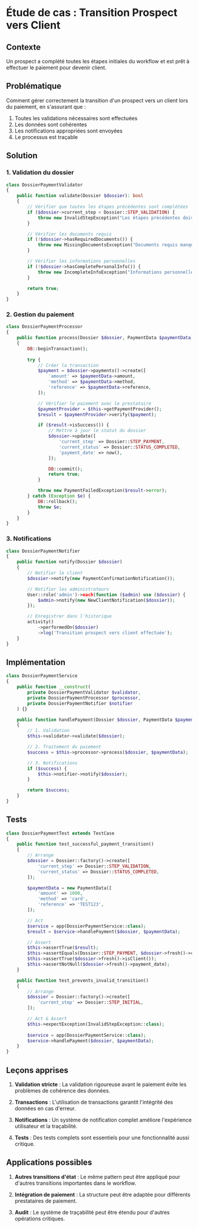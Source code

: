 # Étude de cas : Transition Prospect vers Client

## Contexte

Un prospect a complété toutes les étapes initiales du workflow et est prêt à effectuer le paiement pour devenir client.

## Problématique

Comment gérer correctement la transition d'un prospect vers un client lors du paiement, en s'assurant que :
1. Toutes les validations nécessaires sont effectuées
2. Les données sont cohérentes
3. Les notifications appropriées sont envoyées
4. Le processus est traçable

## Solution

### 1. Validation du dossier

```php
class DossierPaymentValidator
{
    public function validate(Dossier $dossier): bool
    {
        // Vérifier que toutes les étapes précédentes sont complétées
        if ($dossier->current_step < Dossier::STEP_VALIDATION) {
            throw new InvalidStepException("Les étapes précédentes doivent être complétées");
        }

        // Vérifier les documents requis
        if (!$dossier->hasRequiredDocuments()) {
            throw new MissingDocumentsException("Documents requis manquants");
        }

        // Vérifier les informations personnelles
        if (!$dossier->hasCompletePersonalInfo()) {
            throw new IncompleteInfoException("Informations personnelles incomplètes");
        }

        return true;
    }
}
```

### 2. Gestion du paiement

```php
class DossierPaymentProcessor
{
    public function process(Dossier $dossier, PaymentData $paymentData): bool
    {
        DB::beginTransaction();
        
        try {
            // Créer la transaction
            $payment = $dossier->payments()->create([
                'amount' => $paymentData->amount,
                'method' => $paymentData->method,
                'reference' => $paymentData->reference,
            ]);

            // Vérifier le paiement avec le prestataire
            $paymentProvider = $this->getPaymentProvider();
            $result = $paymentProvider->verify($payment);

            if ($result->isSuccess()) {
                // Mettre à jour le statut du dossier
                $dossier->update([
                    'current_step' => Dossier::STEP_PAYMENT,
                    'current_status' => Dossier::STATUS_COMPLETED,
                    'payment_date' => now(),
                ]);

                DB::commit();
                return true;
            }

            throw new PaymentFailedException($result->error);
        } catch (Exception $e) {
            DB::rollback();
            throw $e;
        }
    }
}
```

### 3. Notifications

```php
class DossierPaymentNotifier
{
    public function notify(Dossier $dossier)
    {
        // Notifier le client
        $dossier->notify(new PaymentConfirmationNotification());

        // Notifier les administrateurs
        User::role('admin')->each(function ($admin) use ($dossier) {
            $admin->notify(new NewClientNotification($dossier));
        });

        // Enregistrer dans l'historique
        activity()
            ->performedOn($dossier)
            ->log('Transition prospect vers client effectuée');
    }
}
```

## Implémentation

```php
class DossierPaymentService
{
    public function __construct(
        private DossierPaymentValidator $validator,
        private DossierPaymentProcessor $processor,
        private DossierPaymentNotifier $notifier
    ) {}

    public function handlePayment(Dossier $dossier, PaymentData $paymentData)
    {
        // 1. Validation
        $this->validator->validate($dossier);

        // 2. Traitement du paiement
        $success = $this->processor->process($dossier, $paymentData);

        // 3. Notifications
        if ($success) {
            $this->notifier->notify($dossier);
        }

        return $success;
    }
}
```

## Tests

```php
class DossierPaymentTest extends TestCase
{
    public function test_successful_payment_transition()
    {
        // Arrange
        $dossier = Dossier::factory()->create([
            'current_step' => Dossier::STEP_VALIDATION,
            'current_status' => Dossier::STATUS_COMPLETED,
        ]);

        $paymentData = new PaymentData([
            'amount' => 1000,
            'method' => 'card',
            'reference' => 'TEST123',
        ]);

        // Act
        $service = app(DossierPaymentService::class);
        $result = $service->handlePayment($dossier, $paymentData);

        // Assert
        $this->assertTrue($result);
        $this->assertEquals(Dossier::STEP_PAYMENT, $dossier->fresh()->current_step);
        $this->assertTrue($dossier->fresh()->isClient());
        $this->assertNotNull($dossier->fresh()->payment_date);
    }

    public function test_prevents_invalid_transition()
    {
        // Arrange
        $dossier = Dossier::factory()->create([
            'current_step' => Dossier::STEP_INITIAL,
        ]);

        // Act & Assert
        $this->expectException(InvalidStepException::class);
        
        $service = app(DossierPaymentService::class);
        $service->handlePayment($dossier, $paymentData);
    }
}
```

## Leçons apprises

1. **Validation stricte** : La validation rigoureuse avant le paiement évite les problèmes de cohérence des données.

2. **Transactions** : L'utilisation de transactions garantit l'intégrité des données en cas d'erreur.

3. **Notifications** : Un système de notification complet améliore l'expérience utilisateur et la traçabilité.

4. **Tests** : Des tests complets sont essentiels pour une fonctionnalité aussi critique.

## Applications possibles

1. **Autres transitions d'état** : Le même pattern peut être appliqué pour d'autres transitions importantes dans le workflow.

2. **Intégration de paiement** : La structure peut être adaptée pour différents prestataires de paiement.

3. **Audit** : Le système de traçabilité peut être étendu pour d'autres opérations critiques.
